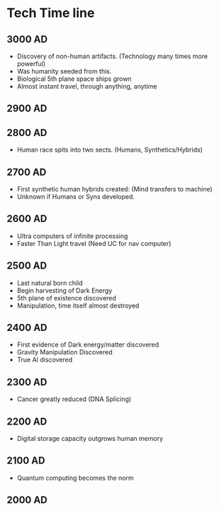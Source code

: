 # Tech Time line
## 3000 AD
- Discovery of non-human artifacts. (Technology many times more powerful)
 - Was humanity seeded from this.
- Biological 5th plane space ships grown
 - Almost instant travel, through anything, anytime

## 2900 AD

## 2800 AD
- Human race spits into two sects. (Humans, Synthetics/Hybrids)

## 2700 AD
- First synthetic human hybrids created: (Mind transfers to machine)
 - Unknown if Humans or Syns developed.

## 2600 AD
- Ultra computers of infinite processing
 - Faster Than Light travel (Need UC for nav computer)

## 2500 AD
- Last natural born child 
- Begin harvesting of Dark Energy
- 5th plane of existence discovered
 - Manipulation, time itself almost destroyed

## 2400 AD
- First evidence of Dark energy/matter discovered
- Gravity Manipulation Discovered
- True AI discovered

## 2300 AD
- Cancer greatly reduced (DNA Splicing)

## 2200 AD
- Digital storage capacity outgrows human memory 

## 2100 AD
- Quantum computing becomes the norm

## 2000 AD
